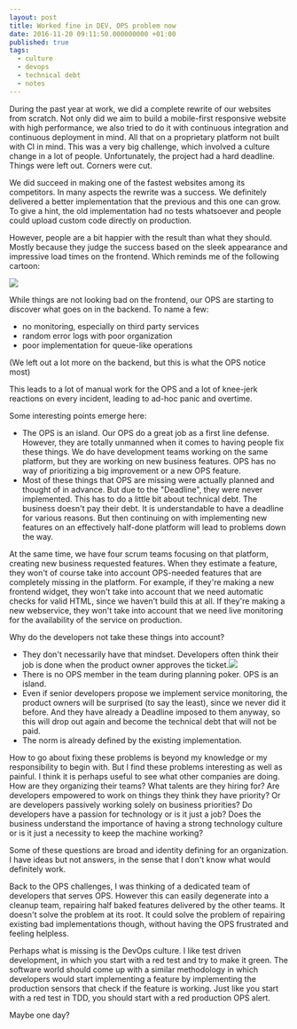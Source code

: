 ```yaml
---
layout: post
title: Worked fine in DEV, OPS problem now
date: 2016-11-20 09:11:50.000000000 +01:00
published: true
tags:
  - culture
  - devops
  - technical debt
  - notes
---
```


During the past year at work, we did a complete rewrite of our websites from
scratch. Not only did we aim to build a mobile-first responsive website with
high performance, we also tried to do it with continuous integration and
continuous deployment in mind. All that on a proprietary platform not built with
CI in mind. This was a very big challenge, which involved a culture change in a
lot of people. Unfortunately, the project had a hard deadline. Things were left
out. Corners were cut.

We did succeed in making one of the fastest websites among its competitors. In
many aspects the rewrite was a success. We definitely delivered a better
implementation that the previous and this one can grow. To give a hint, the old
implementation had no tests whatsoever and people could upload custom code
directly on production.

However, people are a bit happier with the result than what they should. Mostly
because they judge the success based on the sleek appearance and impressive load
times on the frontend. Which reminds me of the following cartoon:

<img src="{% link /assets/2016/xxiyrya.png %}" />

While things are not looking bad on the frontend, our OPS are starting to
discover what goes on in the backend. To name a few:

<ul>
<li>no monitoring, especially on third party services</li>
<li>random error logs with poor organization</li>
<li>poor implementation for queue-like operations</li>
</ul>

(We left out a lot more on the backend, but this is what the OPS notice most)

This leads to a lot of manual work for the OPS and a lot of knee-jerk reactions
on every incident, leading to ad-hoc panic and overtime.

Some interesting points emerge here:

<ul>
<li>The OPS is an island. Our OPS do a great job as a first line defense. However, they are totally unmanned when it comes to having people fix these things. We do have development teams working on the same platform, but they are working on new business features. OPS has no way of prioritizing a big improvement or a new OPS feature.</li>
<li>Most of these things that OPS are missing were actually planned and thought of in advance. But due to the "Deadline", they were never implemented. This has to do a little bit about technical debt. The business doesn't pay their debt. It is understandable to have a deadline for various reasons. But then continuing on with implementing new features on an effectively half-done platform will lead to problems down the way.</li>
</ul>

At the same time, we have four scrum teams focusing on that platform, creating
new business requested features. When they estimate a feature, they won't of
course take into account OPS-needed features that are completely missing in the
platform. For example, if they're making a new frontend widget, they won't take
into account that we need automatic checks for valid HTML, since we haven't
build this at all. If they're making a new webservice, they won't take into
account that we need live monitoring for the availability of the service on
production.

Why do the developers not take these things into account?

<ul>
<li>They don't necessarily have that mindset. Developers often think their job is done when the product owner approves the ticket.<img src="{% link /assets/2016/worked-in-dev.jpg %}" />
</li>
<li>There is no OPS member in the team during planning poker. OPS is an island.</li>
<li>Even if senior developers propose we implement service monitoring, the product owners will be surprised (to say the least), since we never did it before. And they have already a Deadline imposed to them anyway, so this will drop out again and become the technical debt that will not be paid.</li>
<li>The norm is already defined by the existing implementation.</li>
</ul>

How to go about fixing these problems is beyond my knowledge or my
responsibility to begin with. But I find these problems interesting as well as
painful. I think it is perhaps useful to see what other companies are doing. How
are they organizing their teams? What talents are they hiring for? Are
developers empowered to work on things they think they have priority? Or are
developers passively working solely on business priorities? Do developers have a
passion for technology or is it just a job? Does the business understand the
importance of having a strong technology culture or is it just a necessity to
keep the machine working?

Some of these questions are broad and identity defining for an organization. I
have ideas but not answers, in the sense that I don't know what would definitely
work.

Back to the OPS challenges, I was thinking of a dedicated team of developers
that serves OPS. However this can easily degenerate into a cleanup team,
repairing half baked features delivered by the other teams. It doesn't solve the
problem at its root. It could solve the problem of repairing existing bad
implementations though, without having the OPS frustrated and feeling helpless.

Perhaps what is missing is the DevOps culture. I like test driven development,
in which you start with a red test and try to make it green. The software world
should come up with a similar methodology in which developers would start
implementing a feature by implementing the production sensors that check if the
feature is working. Just like you start with a red test in TDD, you should start
with a red production OPS alert.

Maybe one day?

